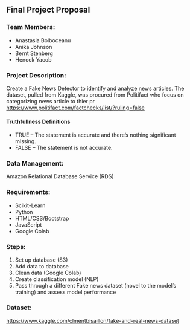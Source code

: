 ## Final Project Proposal

### Team Members:
* Anastasia Bolboceanu
* Anika Johnson
* Bernt Stenberg
* Henock Yacob

### Project Description:
Create a Fake News Detector to identify and analyze news articles. The dataset, pulled from Kaggle, was procured from Politifact who focus on categorizing news article to thier pr https://www.politifact.com/factchecks/list/?ruling=false

#### Truthfullness Definitions
* TRUE – The statement is accurate and there’s nothing significant missing.
* FALSE – The statement is not accurate.

### Data Management:
Amazon Relational Database Service (RDS)

### Requirements:
* Scikit-Learn
* Python 
* HTML/CSS/Bootstrap
* JavaScript 
* Google Colab

### Steps:
1. Set up database (S3)
2. Add data to database
3. Clean data (Google Colab)
4. Create classification model (NLP)
5. Pass through a different Fake news dataset (novel to the model’s training) and assess model performance


### Dataset:
https://www.kaggle.com/clmentbisaillon/fake-and-real-news-dataset
